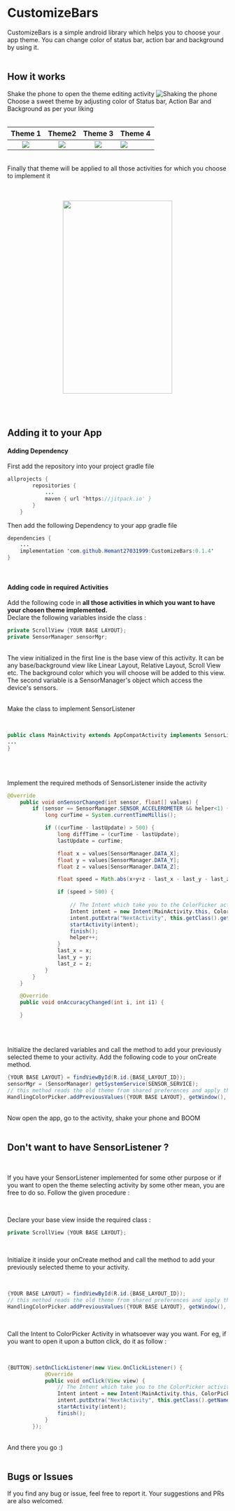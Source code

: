 # CustomizeBars
CustomizeBars is a simple android library which helps you to choose your app theme. You can change color of status bar, action bar and background by using it.
</br>
</br>
## How it works
Shake the phone to open the theme editing activity
![Shaking the phone](https://github.com/Hemant27031999/CustomizeBars/blob/master/display/Main1.jpg)
Choose a sweet theme by adjusting color of Status bar, Action Bar and Background as per your liking
</br>
</br>

Theme 1             |  Theme2          |  Theme 3      |   Theme 4        
:-------------------------:|:-------------------------:|:-------------------------:|:-------------------------
![](https://github.com/Hemant27031999/CustomizeBars/blob/master/display/side1.jpeg)  |  ![](https://github.com/Hemant27031999/CustomizeBars/blob/master/display/side2.jpeg) |  ![](https://github.com/Hemant27031999/CustomizeBars/blob/master/display/side3.jpeg) |  ![](https://github.com/Hemant27031999/CustomizeBars/blob/master/display/side4.jpeg)

</br>
Finally that theme will be applied to all those activities for which you choose to implement it
</br>
</br>
</br>
<p align="center">
<img src="https://github.com/Hemant27031999/CustomizeBars/blob/master/display/main2.jpeg" width="250" height="440" />
</p>
</br>
</br>

## Adding it to your App


#### Adding Dependency
First add the repository into your project gradle file

```java
allprojects {
		repositories {
			...
			maven { url 'https://jitpack.io' }
		}
	}
```
Then add the following Dependency to your app gradle file

```java
dependencies {
    ...
    implementation 'com.github.Hemant27031999:CustomizeBars:0.1.4'
}
```
</br>

#### Adding code in required Activities
Add the following code in **all those activities in which you want to have your chosen theme implemented.**
<br/>
Declare the following variables inside the class :
```java
private ScrollView {YOUR BASE LAYOUT};
private SensorManager sensorMgr;
```
</br>
The view initialized in the first line is the base view of this activity. It can be any base/background view like Linear Layout, Relative Layout, Scroll View etc. The background color which you will choose will be added to this view. The second variable is a SensorManager's object which access the device's sensors.

</br>
</br>

Make the class to implement SensorListener

</br>

```java
public class MainActivity extends AppCompatActivity implements SensorListener {
...
}
```

</br>
</br>

Implement the required methods of SensorListener inside the activity 
</br>
```java
@Override
    public void onSensorChanged(int sensor, float[] values) {
        if (sensor == SensorManager.SENSOR_ACCELEROMETER && helper<1) {
            long curTime = System.currentTimeMillis();

            if ((curTime - lastUpdate) > 500) {
                long diffTime = (curTime - lastUpdate);
                lastUpdate = curTime;

                float x = values[SensorManager.DATA_X];
                float y = values[SensorManager.DATA_Y];
                float z = values[SensorManager.DATA_Z];

                float speed = Math.abs(x+y+z - last_x - last_y - last_z) / diffTime * 10000;

                if (speed > 500) {
                
                    // The Intent which take you to the ColorPicker activity
                    Intent intent = new Intent(MainActivity.this, ColorPicker.class);
                    intent.putExtra("NextActivity", this.getClass().getName());
                    startActivity(intent);
                    finish();
                    helper++;
                }
                last_x = x;
                last_y = y;
                last_z = z;
            }
        }
    }

    @Override
    public void onAccuracyChanged(int i, int i1) {

    }
```

</br>
</br>

Initialize the declared variables and call the method to add your previously selected theme to your activity. Add the following code to your onCreate method.
</br>
```java
{YOUR BASE LAYOUT} = findViewById(R.id.{BASE_LAYOUT_ID});
sensorMgr = (SensorManager) getSystemService(SENSOR_SERVICE);
// this method reads the old theme from shared preferences and apply them
HandlingColorPicker.addPreviousValues({YOUR BASE LAYOUT}, getWindow(), Objects.requireNonNull(getSupportActionBar()), MainActivity.this);
```
</br>
Now open the app, go to the activity, shake your phone and BOOM

</br>
</br>

## Don't want to have SensorListener ?

</br>

If you have your SensorListener implemented for some other purpose or if you want to open the theme selecting activity by some other mean, you are free to do so. Follow the given procedure :

</br>

Declare your base view inside the required class :

```java
private ScrollView {YOUR BASE LAYOUT};
```

</br>

Initialize it inside your onCreate method and call the method to add your previously selected theme to your activity.

</br>

```java
{YOUR BASE LAYOUT} = findViewById(R.id.{BASE_LAYOUT_ID});
// this method reads the old theme from shared preferences and apply them
HandlingColorPicker.addPreviousValues({YOUR BASE LAYOUT}, getWindow(), Objects.requireNonNull(getSupportActionBar()), MainActivity.this);
```

</br>

Call the Intent to ColorPicker Activity in whatsoever way you want. For eg, if you want to open it upon a button click, do it as follow :

</br>

```java
{BUTTON}.setOnClickListener(new View.OnClickListener() {
            @Override
            public void onClick(View view) {
                // The Intent which take you to the ColorPicker activity
                Intent intent = new Intent(MainActivity.this, ColorPicker.class);
                intent.putExtra("NextActivity", this.getClass().getName());
                startActivity(intent);
                finish();
            }
        });
```
</br>
And there you go :)
</br>
</br>

## Bugs or Issues
If you find any bug or issue, feel free to report it. Your suggestions and PRs are also welcomed. 
